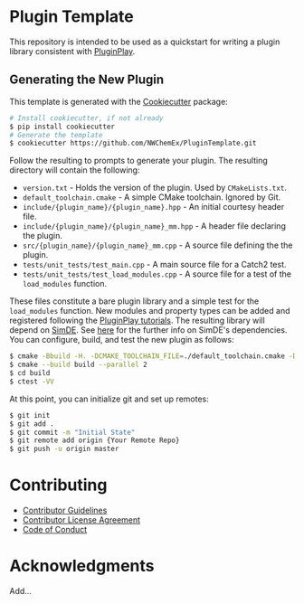Plugin Template
===============

This repository is intended to be used as a quickstart for writing a plugin
library consistent with [PluginPlay](https://github.com/NWChemEx/PluginPlay).

## Generating the New Plugin

This template is generated with the 
[Cookiecutter](https://github.com/cookiecutter/cookiecutter) package:

```bash
# Install cookiecutter, if not already
$ pip install cookiecutter
# Generate the template
$ cookiecutter https://github.com/NWChemEx/PluginTemplate.git
```
Follow the resulting to prompts to generate your plugin. The resulting directory
will contain the following:
- `version.txt` - Holds the version of the plugin. Used by `CMakeLists.txt`.
- `default_toolchain.cmake` - A simple CMake toolchain. Ignored by Git.
- `include/{plugin_name}/{plugin_name}.hpp` - An initial courtesy header file.
- `include/{plugin_name}/{plugin_name}_mm.hpp` - A header file declaring the plugin.
- `src/{plugin_name}/{plugin_name}_mm.cpp` - A source file defining the the plugin.
- `tests/unit_tests/test_main.cpp` - A main source file for a Catch2 test.
- `tests/unit_tests/test_load_modules.cpp` - A source file for a test of the `load_modules` function.

These files constitute a bare plugin library and a simple test for the 
`load_modules` function. New modules and property types can be added and
registered following the [PluginPlay tutorials](https://nwchemex.github.io/PluginPlay/tutorials/index.html).
The resulting library will depend on [SimDE](https://github.com/NWChemEx/SimDE).
See [here](https://nwchemex.github.io/SimDE/install.html#simde-dependencies) for
the further info on SimDE's dependencies. You can configure, build, and test the
new plugin as follows:

```bash
$ cmake -Bbuild -H. -DCMAKE_TOOLCHAIN_FILE=./default_toolchain.cmake -DCMAKE_INSTALL_PREFIX=./install
$ cmake --build build --parallel 2
$ cd build
$ ctest -VV
```

At this point, you can initialize git and set up remotes:

```bash
$ git init
$ git add .
$ git commit -m "Initial State"
$ git remote add origin {Your Remote Repo}
$ git push -u origin master
```

# Contributing

- [Contributor Guidelines](https://github.com/NWChemEx/.github/blob/1a883d64519f62da7c8ba2b28aabda7c6f196b2c/.github/CONTRIBUTING.md)
- [Contributor License Agreement](https://github.com/NWChemEx/.github/blob/master/.github/CONTRIBUTING.md#contributor-license-agreement-cla)
- [Code of Conduct](https://github.com/NWChemEx/.github/blob/master/.github/CODE_OF_CONDUCT.md)

# Acknowledgments

Add...